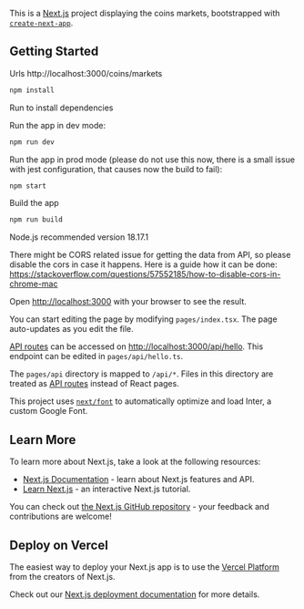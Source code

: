 This is a [Next.js](https://nextjs.org/) project displaying the coins markets, bootstrapped with [`create-next-app`](https://github.com/vercel/next.js/tree/canary/packages/create-next-app).

## Getting Started

Urls
http://localhost:3000/coins/markets
```bash
npm install
```

Run to install dependencies


Run the app in dev mode:

```bash
npm run dev
```

Run the app in prod mode (please do not use this now, there is a small issue with jest configuration, that causes now the build to fail):

```bash
npm start
```

Build the app

```bash
npm run build
```

Node.js recommended version 18.17.1

There might be CORS related issue for getting the data from API, so please disable the cors in case it happens. Here is a guide how it can be done: https://stackoverflow.com/questions/57552185/how-to-disable-cors-in-chrome-mac

Open [http://localhost:3000](http://localhost:3000) with your browser to see the result.

You can start editing the page by modifying `pages/index.tsx`. The page auto-updates as you edit the file.

[API routes](https://nextjs.org/docs/api-routes/introduction) can be accessed on [http://localhost:3000/api/hello](http://localhost:3000/api/hello). This endpoint can be edited in `pages/api/hello.ts`.

The `pages/api` directory is mapped to `/api/*`. Files in this directory are treated as [API routes](https://nextjs.org/docs/api-routes/introduction) instead of React pages.

This project uses [`next/font`](https://nextjs.org/docs/basic-features/font-optimization) to automatically optimize and load Inter, a custom Google Font.

## Learn More

To learn more about Next.js, take a look at the following resources:

- [Next.js Documentation](https://nextjs.org/docs) - learn about Next.js features and API.
- [Learn Next.js](https://nextjs.org/learn) - an interactive Next.js tutorial.

You can check out [the Next.js GitHub repository](https://github.com/vercel/next.js/) - your feedback and contributions are welcome!

## Deploy on Vercel

The easiest way to deploy your Next.js app is to use the [Vercel Platform](https://vercel.com/new?utm_medium=default-template&filter=next.js&utm_source=create-next-app&utm_campaign=create-next-app-readme) from the creators of Next.js.

Check out our [Next.js deployment documentation](https://nextjs.org/docs/deployment) for more details.
